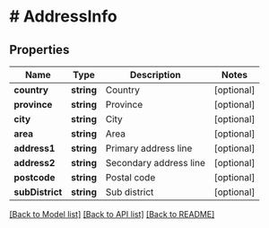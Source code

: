 # # AddressInfo

## Properties

Name | Type | Description | Notes
------------ | ------------- | ------------- | -------------
**country** | **string** | Country | [optional]
**province** | **string** | Province | [optional]
**city** | **string** | City | [optional]
**area** | **string** | Area | [optional]
**address1** | **string** | Primary address line | [optional]
**address2** | **string** | Secondary address line | [optional]
**postcode** | **string** | Postal code | [optional]
**subDistrict** | **string** | Sub district | [optional]

[[Back to Model list]](../../README.md#models) [[Back to API list]](../../README.md#endpoints) [[Back to README]](../../README.md)
